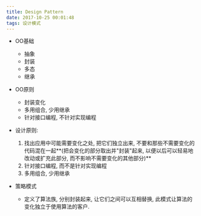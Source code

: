 ```yaml
---
title: Design Pattern
date: 2017-10-25 00:01:48
tags: 设计模式
---
```


- OO基础
  
  - 抽象
  - 封装
  - 多态
  - 继承

- OO原则
  
  - 封装变化
  - 多用组合, 少用继承
  - 针对接口编程, 不针对实现编程

- 设计原则:
  
  1. 找出应用中可能需要变化之处, 把它们独立出来, 不要和那些不需要变化的代码混在一起**(把会变化的部分取出并"封装"起来, 以便以后可以轻易地改动或扩充此部分, 而不影响不需要变化的其他部分)**
  2. 针对接口编程, 而不是针对实现编程
  3. 多用组合, 少用继承

- 策略模式
  
  - 定义了算法族, 分别封装起来, 让它们之间可以互相替换, 此模式让算法的变化独立于使用算法的客户.
